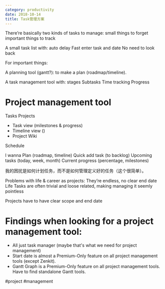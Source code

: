 ```yaml
---
category: productivity
date: 2018-10-14
title: Task管理方案
---
```


There’re basically two kinds of tasks to manage: small things to forget
important things to track

A small task list with:
auto delay
Fast enter task and date
No need to look back

For important things:

A planning tool (gantt?): to make a plan (roadmap/timeline).

A task management tool with:
stages
Subtasks
Time tracking
Progress


# Project management tool

Tasks 
Projects
* Task view (milestones & progress)
* Timeline view ()
* Project Wiki

Schedule


I wanna
Plan (roadmap, timeline)
Quick add task (to backlog)
Upcoming tasks (today, week, month)
Current progress (percentage, milestones)

我的困扰是如何计划任务，而不是如何管理定义好的任务（这个很简单）。

Problems with life & career as projects:
They’re endless, no clear end date
Life Tasks are often trivial and loose related, making managing it seemly pointless

Projects have to have clear scope and end date

# Findings when looking for a project management tool:

- All just task manager (maybe that's what we need for project management)
- Start date is almost a Premium-Only feature on all project management tools (except Zenkit).
- Gantt Graph is a Premium-Only feature on all project management tools. Have to find standalone Gantt tools.


#project #management
